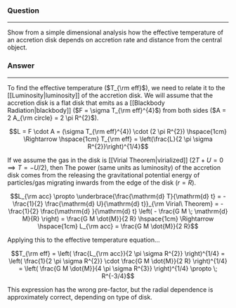 ### Question
---
Show from a simple dimensional analysis how the effective temperature of an accretion disk depends on accretion rate and distance from the central object.

### Answer
---
To find the effective temperature ($T_{\rm eff}$), we need to relate it to the [[Luminosity|luminosity]] of the accretion disk. We will assume that the accretion disk is a flat disk that emits as a [[Blackbody Radiation|blackbody]] ($F = \sigma T_{\rm eff}^{4}$) from both sides ($A = 2 A_{\rm circle} = 2 \pi R^{2}$).

$$L = F \cdot A = (\sigma T_{\rm eff}^{4}) \cdot (2 \pi R^{2}) \hspace{1cm} \Rightarrow \hspace{1cm} T_{\rm eff} = \left(\frac{L}{2 \pi \sigma R^{2}}\right)^{1/4}$$

If we assume the gas in the disk is [[Virial Theorem|virialized]] ($2T + U = 0 \implies T = - U/2$), then The power (same units as luminosity) of the accretion disk comes from the releasing the gravitational potential energy of particles/gas migrating inwards from the edge of the disk ($r=R$). 

$$L_{\rm acc} \propto \underbrace{\frac{\mathrm{d} T}{\mathrm{d} t} = - \frac{1}{2} \frac{\mathrm{d} U}{\mathrm{d} t}}_{\rm Virial\ Theorem} = - \frac{1}{2} \frac{\mathrm{d} }{\mathrm{d} t} \left( - \frac{G M \; \mathrm{d} M}{R} \right) = \frac{G M \dot{M}}{2 R} \hspace{1cm} \Rightarrow \hspace{1cm} L_{\rm acc} = \frac{G M \dot{M}}{2 R}$$

Applying this to the effective temperature equation...

$$T_{\rm eff} = \left( \frac{L_{\rm acc}}{2 \pi \sigma R^{2}} \right)^{1/4} = \left( \frac{1}{2 \pi \sigma R^{2}} \cdot \frac{G M \dot{M}}{2 R} \right)^{1/4} = \left( \frac{G M \dot{M}}{4 \pi \sigma R^{3}} \right)^{1/4} \propto \;  R^{-3/4}$$

This expression has the wrong pre-factor, but the radial dependence is approximately correct, depending on type of disk.